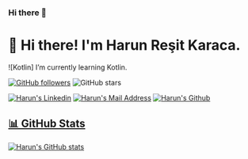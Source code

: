 ### Hi there 👋

<!--
**harunresit44/harunresit44** is a ✨ _special_ ✨ repository because its `README.md` (this file) appears on your GitHub profile.

Here are some ideas to get you started:

- 🔭 I’m currently working on ...
- 🌱 I’m currently learning ...
- 👯 I’m looking to collaborate on ...
- 🤔 I’m looking for help with ...
- 💬 Ask me about ...
- 📫 How to reach me: ...
- 😄 Pronouns: ...
- ⚡ Fun fact: ...
-->

# 👋 Hi there! I'm Harun Reşit Karaca.
![Kotlin] I’m currently learning Kotlin.


[![GitHub followers](https://img.shields.io/github/followers/harunresit44?style=social)](https://github.com/harunresit44?tab=followers)
![GitHub stars](https://img.shields.io/github/stars/harunresit44?style=social) 
  

 <a href="https://www.linkedin.com/in/harun-re%C5%9Fit-karaca-9075331b3" target="_blank" rel="nofollow"><img alt="Harun's Linkedin" src="https://img.shields.io/badge/LinkedIn-black?style=for-the-badge&logo=linkedin&logoColor=blue" /></a>
 <a href="mailto:harun.emre44@hotmail.com" target="_blank" rel="nofollow"><img alt="Harun's Mail Address" src="https://img.shields.io/badge/Gmail-black?style=for-the-badge&logo=gmail&logoColor=red" /></a>
  <a href="https://github.com/harunresit44" target="_blank" rel="nofollow"><img alt="Harun's Github" img src="https://img.shields.io/badge/GitHub-100000?style=for-the-badge&logo=github&logoColor=pink"></img>



## 📊 GitHub Stats

![Harun's GitHub stats](https://github-readme-stats.vercel.app/api?username=harunresit44&show_icons=true&theme=dracula)



